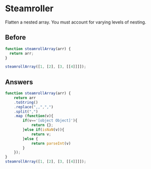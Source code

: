 # Steamroller
Flatten a nested array. You must account for varying levels of nesting.

## Before
```javascript
function steamrollArray(arr) {
  return arr;
}

steamrollArray([1, [2], [3, [[4]]]]);
```
## Answers
```javascript
function steamrollArray(arr) {
    return arr
    .toString()
    .replace(",,",",")
    .split(",")
    .map (function(v){
        if(v=='[object Object]'){
            return {};
        }else if(isNaN(v)){
            return v;
        }else {
            return parseInt(v)
        }
    }); 
} 
steamrollArray([1, [2], [3, [[4]]]]);
```
